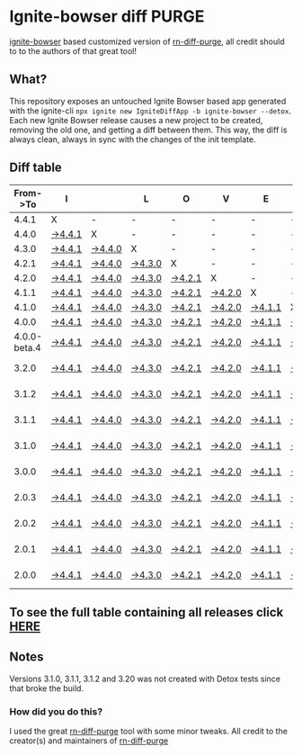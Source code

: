 # Ignite-bowser diff PURGE

[ignite-bowser](https://github.com/infinitered/ignite-bowser) based customized version of [rn-diff-purge](https://github.com/react-native-community/rn-diff-purge/), all credit should to to the authors of that great tool!

## What?

This repository exposes an untouched Ignite Bowser based app generated with the ignite-cli
`npx ignite new IgniteDiffApp -b ignite-bowser --detox`. Each new Ignite Bowser release causes a new project to be created, removing the old one, and getting a diff between them. This way, the diff is always clean, always in sync with the changes of the init template.

## Diff table

| From->To     | I                                                                                                  |                                                                                                    | L                                                                                                  | O                                                                                                  | V                                                                                                  | E                                                                                                  |                                                                                                    | D                                                                                                  | I                                                                                                         | F                                                                                           | F                                                                                           | S                                                                                           |                                                                                             |                                                                                             |                                                                                             |                                                                                             |                                                                                             |     |
| ------------ | -------------------------------------------------------------------------------------------------- | -------------------------------------------------------------------------------------------------- | -------------------------------------------------------------------------------------------------- | -------------------------------------------------------------------------------------------------- | -------------------------------------------------------------------------------------------------- | -------------------------------------------------------------------------------------------------- | -------------------------------------------------------------------------------------------------- | -------------------------------------------------------------------------------------------------- | --------------------------------------------------------------------------------------------------------- | ------------------------------------------------------------------------------------------- | ------------------------------------------------------------------------------------------- | ------------------------------------------------------------------------------------------- | ------------------------------------------------------------------------------------------- | ------------------------------------------------------------------------------------------- | ------------------------------------------------------------------------------------------- | ------------------------------------------------------------------------------------------- | ------------------------------------------------------------------------------------------- | --- |
| 4.4.1        | X                                                                                                  | -                                                                                                  | -                                                                                                  | -                                                                                                  | -                                                                                                  | -                                                                                                  | -                                                                                                  | -                                                                                                  | -                                                                                                         | -                                                                                           | -                                                                                           | -                                                                                           | -                                                                                           | -                                                                                           | -                                                                                           | -                                                                                           | -                                                                                           | -   |
| 4.4.0        | [->4.4.1](https://github.com/nirre7/ignite-diff-purge/compare/release/4.4.0..release/4.4.1)        | X                                                                                                  | -                                                                                                  | -                                                                                                  | -                                                                                                  | -                                                                                                  | -                                                                                                  | -                                                                                                  | -                                                                                                         | -                                                                                           | -                                                                                           | -                                                                                           | -                                                                                           | -                                                                                           | -                                                                                           | -                                                                                           | -                                                                                           | -   |
| 4.3.0        | [->4.4.1](https://github.com/nirre7/ignite-diff-purge/compare/release/4.3.0..release/4.4.1)        | [->4.4.0](https://github.com/nirre7/ignite-diff-purge/compare/release/4.3.0..release/4.4.0)        | X                                                                                                  | -                                                                                                  | -                                                                                                  | -                                                                                                  | -                                                                                                  | -                                                                                                  | -                                                                                                         | -                                                                                           | -                                                                                           | -                                                                                           | -                                                                                           | -                                                                                           | -                                                                                           | -                                                                                           | -                                                                                           | -   |
| 4.2.1        | [->4.4.1](https://github.com/nirre7/ignite-diff-purge/compare/release/4.2.1..release/4.4.1)        | [->4.4.0](https://github.com/nirre7/ignite-diff-purge/compare/release/4.2.1..release/4.4.0)        | [->4.3.0](https://github.com/nirre7/ignite-diff-purge/compare/release/4.2.1..release/4.3.0)        | X                                                                                                  | -                                                                                                  | -                                                                                                  | -                                                                                                  | -                                                                                                  | -                                                                                                         | -                                                                                           | -                                                                                           | -                                                                                           | -                                                                                           | -                                                                                           | -                                                                                           | -                                                                                           | -                                                                                           | -   |
| 4.2.0        | [->4.4.1](https://github.com/nirre7/ignite-diff-purge/compare/release/4.2.0..release/4.4.1)        | [->4.4.0](https://github.com/nirre7/ignite-diff-purge/compare/release/4.2.0..release/4.4.0)        | [->4.3.0](https://github.com/nirre7/ignite-diff-purge/compare/release/4.2.0..release/4.3.0)        | [->4.2.1](https://github.com/nirre7/ignite-diff-purge/compare/release/4.2.0..release/4.2.1)        | X                                                                                                  | -                                                                                                  | -                                                                                                  | -                                                                                                  | -                                                                                                         | -                                                                                           | -                                                                                           | -                                                                                           | -                                                                                           | -                                                                                           | -                                                                                           | -                                                                                           | -                                                                                           | -   |
| 4.1.1        | [->4.4.1](https://github.com/nirre7/ignite-diff-purge/compare/release/4.1.1..release/4.4.1)        | [->4.4.0](https://github.com/nirre7/ignite-diff-purge/compare/release/4.1.1..release/4.4.0)        | [->4.3.0](https://github.com/nirre7/ignite-diff-purge/compare/release/4.1.1..release/4.3.0)        | [->4.2.1](https://github.com/nirre7/ignite-diff-purge/compare/release/4.1.1..release/4.2.1)        | [->4.2.0](https://github.com/nirre7/ignite-diff-purge/compare/release/4.1.1..release/4.2.0)        | X                                                                                                  | -                                                                                                  | -                                                                                                  | -                                                                                                         | -                                                                                           | -                                                                                           | -                                                                                           | -                                                                                           | -                                                                                           | -                                                                                           | -                                                                                           | -                                                                                           | -   |
| 4.1.0        | [->4.4.1](https://github.com/nirre7/ignite-diff-purge/compare/release/4.1.0..release/4.4.1)        | [->4.4.0](https://github.com/nirre7/ignite-diff-purge/compare/release/4.1.0..release/4.4.0)        | [->4.3.0](https://github.com/nirre7/ignite-diff-purge/compare/release/4.1.0..release/4.3.0)        | [->4.2.1](https://github.com/nirre7/ignite-diff-purge/compare/release/4.1.0..release/4.2.1)        | [->4.2.0](https://github.com/nirre7/ignite-diff-purge/compare/release/4.1.0..release/4.2.0)        | [->4.1.1](https://github.com/nirre7/ignite-diff-purge/compare/release/4.1.0..release/4.1.1)        | X                                                                                                  | -                                                                                                  | -                                                                                                         | -                                                                                           | -                                                                                           | -                                                                                           | -                                                                                           | -                                                                                           | -                                                                                           | -                                                                                           | -                                                                                           | -   |
| 4.0.0        | [->4.4.1](https://github.com/nirre7/ignite-diff-purge/compare/release/4.0.0..release/4.4.1)        | [->4.4.0](https://github.com/nirre7/ignite-diff-purge/compare/release/4.0.0..release/4.4.0)        | [->4.3.0](https://github.com/nirre7/ignite-diff-purge/compare/release/4.0.0..release/4.3.0)        | [->4.2.1](https://github.com/nirre7/ignite-diff-purge/compare/release/4.0.0..release/4.2.1)        | [->4.2.0](https://github.com/nirre7/ignite-diff-purge/compare/release/4.0.0..release/4.2.0)        | [->4.1.1](https://github.com/nirre7/ignite-diff-purge/compare/release/4.0.0..release/4.1.1)        | [->4.1.0](https://github.com/nirre7/ignite-diff-purge/compare/release/4.0.0..release/4.1.0)        | X                                                                                                  | -                                                                                                         | -                                                                                           | -                                                                                           | -                                                                                           | -                                                                                           | -                                                                                           | -                                                                                           | -                                                                                           | -                                                                                           | -   |
| 4.0.0-beta.4 | [->4.4.1](https://github.com/nirre7/ignite-diff-purge/compare/release/4.0.0-beta.4..release/4.4.1) | [->4.4.0](https://github.com/nirre7/ignite-diff-purge/compare/release/4.0.0-beta.4..release/4.4.0) | [->4.3.0](https://github.com/nirre7/ignite-diff-purge/compare/release/4.0.0-beta.4..release/4.3.0) | [->4.2.1](https://github.com/nirre7/ignite-diff-purge/compare/release/4.0.0-beta.4..release/4.2.1) | [->4.2.0](https://github.com/nirre7/ignite-diff-purge/compare/release/4.0.0-beta.4..release/4.2.0) | [->4.1.1](https://github.com/nirre7/ignite-diff-purge/compare/release/4.0.0-beta.4..release/4.1.1) | [->4.1.0](https://github.com/nirre7/ignite-diff-purge/compare/release/4.0.0-beta.4..release/4.1.0) | [->4.0.0](https://github.com/nirre7/ignite-diff-purge/compare/release/4.0.0-beta.4..release/4.0.0) | X                                                                                                         | -                                                                                           | -                                                                                           | -                                                                                           | -                                                                                           | -                                                                                           | -                                                                                           | -                                                                                           | -                                                                                           | -   |
| 3.2.0        | [->4.4.1](https://github.com/nirre7/ignite-diff-purge/compare/release/3.2.0..release/4.4.1)        | [->4.4.0](https://github.com/nirre7/ignite-diff-purge/compare/release/3.2.0..release/4.4.0)        | [->4.3.0](https://github.com/nirre7/ignite-diff-purge/compare/release/3.2.0..release/4.3.0)        | [->4.2.1](https://github.com/nirre7/ignite-diff-purge/compare/release/3.2.0..release/4.2.1)        | [->4.2.0](https://github.com/nirre7/ignite-diff-purge/compare/release/3.2.0..release/4.2.0)        | [->4.1.1](https://github.com/nirre7/ignite-diff-purge/compare/release/3.2.0..release/4.1.1)        | [->4.1.0](https://github.com/nirre7/ignite-diff-purge/compare/release/3.2.0..release/4.1.0)        | [->4.0.0](https://github.com/nirre7/ignite-diff-purge/compare/release/3.2.0..release/4.0.0)        | [->4.0.0-beta.4](https://github.com/nirre7/ignite-diff-purge/compare/release/3.2.0..release/4.0.0-beta.4) | X                                                                                           | -                                                                                           | -                                                                                           | -                                                                                           | -                                                                                           | -                                                                                           | -                                                                                           | -                                                                                           | -   |
| 3.1.2        | [->4.4.1](https://github.com/nirre7/ignite-diff-purge/compare/release/3.1.2..release/4.4.1)        | [->4.4.0](https://github.com/nirre7/ignite-diff-purge/compare/release/3.1.2..release/4.4.0)        | [->4.3.0](https://github.com/nirre7/ignite-diff-purge/compare/release/3.1.2..release/4.3.0)        | [->4.2.1](https://github.com/nirre7/ignite-diff-purge/compare/release/3.1.2..release/4.2.1)        | [->4.2.0](https://github.com/nirre7/ignite-diff-purge/compare/release/3.1.2..release/4.2.0)        | [->4.1.1](https://github.com/nirre7/ignite-diff-purge/compare/release/3.1.2..release/4.1.1)        | [->4.1.0](https://github.com/nirre7/ignite-diff-purge/compare/release/3.1.2..release/4.1.0)        | [->4.0.0](https://github.com/nirre7/ignite-diff-purge/compare/release/3.1.2..release/4.0.0)        | [->4.0.0-beta.4](https://github.com/nirre7/ignite-diff-purge/compare/release/3.1.2..release/4.0.0-beta.4) | [->3.2.0](https://github.com/nirre7/ignite-diff-purge/compare/release/3.1.2..release/3.2.0) | X                                                                                           | -                                                                                           | -                                                                                           | -                                                                                           | -                                                                                           | -                                                                                           | -                                                                                           | -   |
| 3.1.1        | [->4.4.1](https://github.com/nirre7/ignite-diff-purge/compare/release/3.1.1..release/4.4.1)        | [->4.4.0](https://github.com/nirre7/ignite-diff-purge/compare/release/3.1.1..release/4.4.0)        | [->4.3.0](https://github.com/nirre7/ignite-diff-purge/compare/release/3.1.1..release/4.3.0)        | [->4.2.1](https://github.com/nirre7/ignite-diff-purge/compare/release/3.1.1..release/4.2.1)        | [->4.2.0](https://github.com/nirre7/ignite-diff-purge/compare/release/3.1.1..release/4.2.0)        | [->4.1.1](https://github.com/nirre7/ignite-diff-purge/compare/release/3.1.1..release/4.1.1)        | [->4.1.0](https://github.com/nirre7/ignite-diff-purge/compare/release/3.1.1..release/4.1.0)        | [->4.0.0](https://github.com/nirre7/ignite-diff-purge/compare/release/3.1.1..release/4.0.0)        | [->4.0.0-beta.4](https://github.com/nirre7/ignite-diff-purge/compare/release/3.1.1..release/4.0.0-beta.4) | [->3.2.0](https://github.com/nirre7/ignite-diff-purge/compare/release/3.1.1..release/3.2.0) | [->3.1.2](https://github.com/nirre7/ignite-diff-purge/compare/release/3.1.1..release/3.1.2) | X                                                                                           | -                                                                                           | -                                                                                           | -                                                                                           | -                                                                                           | -                                                                                           | -   |
| 3.1.0        | [->4.4.1](https://github.com/nirre7/ignite-diff-purge/compare/release/3.1.0..release/4.4.1)        | [->4.4.0](https://github.com/nirre7/ignite-diff-purge/compare/release/3.1.0..release/4.4.0)        | [->4.3.0](https://github.com/nirre7/ignite-diff-purge/compare/release/3.1.0..release/4.3.0)        | [->4.2.1](https://github.com/nirre7/ignite-diff-purge/compare/release/3.1.0..release/4.2.1)        | [->4.2.0](https://github.com/nirre7/ignite-diff-purge/compare/release/3.1.0..release/4.2.0)        | [->4.1.1](https://github.com/nirre7/ignite-diff-purge/compare/release/3.1.0..release/4.1.1)        | [->4.1.0](https://github.com/nirre7/ignite-diff-purge/compare/release/3.1.0..release/4.1.0)        | [->4.0.0](https://github.com/nirre7/ignite-diff-purge/compare/release/3.1.0..release/4.0.0)        | [->4.0.0-beta.4](https://github.com/nirre7/ignite-diff-purge/compare/release/3.1.0..release/4.0.0-beta.4) | [->3.2.0](https://github.com/nirre7/ignite-diff-purge/compare/release/3.1.0..release/3.2.0) | [->3.1.2](https://github.com/nirre7/ignite-diff-purge/compare/release/3.1.0..release/3.1.2) | [->3.1.1](https://github.com/nirre7/ignite-diff-purge/compare/release/3.1.0..release/3.1.1) | X                                                                                           | -                                                                                           | -                                                                                           | -                                                                                           | -                                                                                           | -   |
| 3.0.0        | [->4.4.1](https://github.com/nirre7/ignite-diff-purge/compare/release/3.0.0..release/4.4.1)        | [->4.4.0](https://github.com/nirre7/ignite-diff-purge/compare/release/3.0.0..release/4.4.0)        | [->4.3.0](https://github.com/nirre7/ignite-diff-purge/compare/release/3.0.0..release/4.3.0)        | [->4.2.1](https://github.com/nirre7/ignite-diff-purge/compare/release/3.0.0..release/4.2.1)        | [->4.2.0](https://github.com/nirre7/ignite-diff-purge/compare/release/3.0.0..release/4.2.0)        | [->4.1.1](https://github.com/nirre7/ignite-diff-purge/compare/release/3.0.0..release/4.1.1)        | [->4.1.0](https://github.com/nirre7/ignite-diff-purge/compare/release/3.0.0..release/4.1.0)        | [->4.0.0](https://github.com/nirre7/ignite-diff-purge/compare/release/3.0.0..release/4.0.0)        | [->4.0.0-beta.4](https://github.com/nirre7/ignite-diff-purge/compare/release/3.0.0..release/4.0.0-beta.4) | [->3.2.0](https://github.com/nirre7/ignite-diff-purge/compare/release/3.0.0..release/3.2.0) | [->3.1.2](https://github.com/nirre7/ignite-diff-purge/compare/release/3.0.0..release/3.1.2) | [->3.1.1](https://github.com/nirre7/ignite-diff-purge/compare/release/3.0.0..release/3.1.1) | [->3.1.0](https://github.com/nirre7/ignite-diff-purge/compare/release/3.0.0..release/3.1.0) | X                                                                                           | -                                                                                           | -                                                                                           | -                                                                                           | -   |
| 2.0.3        | [->4.4.1](https://github.com/nirre7/ignite-diff-purge/compare/release/2.0.3..release/4.4.1)        | [->4.4.0](https://github.com/nirre7/ignite-diff-purge/compare/release/2.0.3..release/4.4.0)        | [->4.3.0](https://github.com/nirre7/ignite-diff-purge/compare/release/2.0.3..release/4.3.0)        | [->4.2.1](https://github.com/nirre7/ignite-diff-purge/compare/release/2.0.3..release/4.2.1)        | [->4.2.0](https://github.com/nirre7/ignite-diff-purge/compare/release/2.0.3..release/4.2.0)        | [->4.1.1](https://github.com/nirre7/ignite-diff-purge/compare/release/2.0.3..release/4.1.1)        | [->4.1.0](https://github.com/nirre7/ignite-diff-purge/compare/release/2.0.3..release/4.1.0)        | [->4.0.0](https://github.com/nirre7/ignite-diff-purge/compare/release/2.0.3..release/4.0.0)        | [->4.0.0-beta.4](https://github.com/nirre7/ignite-diff-purge/compare/release/2.0.3..release/4.0.0-beta.4) | [->3.2.0](https://github.com/nirre7/ignite-diff-purge/compare/release/2.0.3..release/3.2.0) | [->3.1.2](https://github.com/nirre7/ignite-diff-purge/compare/release/2.0.3..release/3.1.2) | [->3.1.1](https://github.com/nirre7/ignite-diff-purge/compare/release/2.0.3..release/3.1.1) | [->3.1.0](https://github.com/nirre7/ignite-diff-purge/compare/release/2.0.3..release/3.1.0) | [->3.0.0](https://github.com/nirre7/ignite-diff-purge/compare/release/2.0.3..release/3.0.0) | X                                                                                           | -                                                                                           | -                                                                                           | -   |
| 2.0.2        | [->4.4.1](https://github.com/nirre7/ignite-diff-purge/compare/release/2.0.2..release/4.4.1)        | [->4.4.0](https://github.com/nirre7/ignite-diff-purge/compare/release/2.0.2..release/4.4.0)        | [->4.3.0](https://github.com/nirre7/ignite-diff-purge/compare/release/2.0.2..release/4.3.0)        | [->4.2.1](https://github.com/nirre7/ignite-diff-purge/compare/release/2.0.2..release/4.2.1)        | [->4.2.0](https://github.com/nirre7/ignite-diff-purge/compare/release/2.0.2..release/4.2.0)        | [->4.1.1](https://github.com/nirre7/ignite-diff-purge/compare/release/2.0.2..release/4.1.1)        | [->4.1.0](https://github.com/nirre7/ignite-diff-purge/compare/release/2.0.2..release/4.1.0)        | [->4.0.0](https://github.com/nirre7/ignite-diff-purge/compare/release/2.0.2..release/4.0.0)        | [->4.0.0-beta.4](https://github.com/nirre7/ignite-diff-purge/compare/release/2.0.2..release/4.0.0-beta.4) | [->3.2.0](https://github.com/nirre7/ignite-diff-purge/compare/release/2.0.2..release/3.2.0) | [->3.1.2](https://github.com/nirre7/ignite-diff-purge/compare/release/2.0.2..release/3.1.2) | [->3.1.1](https://github.com/nirre7/ignite-diff-purge/compare/release/2.0.2..release/3.1.1) | [->3.1.0](https://github.com/nirre7/ignite-diff-purge/compare/release/2.0.2..release/3.1.0) | [->3.0.0](https://github.com/nirre7/ignite-diff-purge/compare/release/2.0.2..release/3.0.0) | [->2.0.3](https://github.com/nirre7/ignite-diff-purge/compare/release/2.0.2..release/2.0.3) | X                                                                                           | -                                                                                           | -   |
| 2.0.1        | [->4.4.1](https://github.com/nirre7/ignite-diff-purge/compare/release/2.0.1..release/4.4.1)        | [->4.4.0](https://github.com/nirre7/ignite-diff-purge/compare/release/2.0.1..release/4.4.0)        | [->4.3.0](https://github.com/nirre7/ignite-diff-purge/compare/release/2.0.1..release/4.3.0)        | [->4.2.1](https://github.com/nirre7/ignite-diff-purge/compare/release/2.0.1..release/4.2.1)        | [->4.2.0](https://github.com/nirre7/ignite-diff-purge/compare/release/2.0.1..release/4.2.0)        | [->4.1.1](https://github.com/nirre7/ignite-diff-purge/compare/release/2.0.1..release/4.1.1)        | [->4.1.0](https://github.com/nirre7/ignite-diff-purge/compare/release/2.0.1..release/4.1.0)        | [->4.0.0](https://github.com/nirre7/ignite-diff-purge/compare/release/2.0.1..release/4.0.0)        | [->4.0.0-beta.4](https://github.com/nirre7/ignite-diff-purge/compare/release/2.0.1..release/4.0.0-beta.4) | [->3.2.0](https://github.com/nirre7/ignite-diff-purge/compare/release/2.0.1..release/3.2.0) | [->3.1.2](https://github.com/nirre7/ignite-diff-purge/compare/release/2.0.1..release/3.1.2) | [->3.1.1](https://github.com/nirre7/ignite-diff-purge/compare/release/2.0.1..release/3.1.1) | [->3.1.0](https://github.com/nirre7/ignite-diff-purge/compare/release/2.0.1..release/3.1.0) | [->3.0.0](https://github.com/nirre7/ignite-diff-purge/compare/release/2.0.1..release/3.0.0) | [->2.0.3](https://github.com/nirre7/ignite-diff-purge/compare/release/2.0.1..release/2.0.3) | [->2.0.2](https://github.com/nirre7/ignite-diff-purge/compare/release/2.0.1..release/2.0.2) | X                                                                                           | -   |
| 2.0.0        | [->4.4.1](https://github.com/nirre7/ignite-diff-purge/compare/release/2.0.0..release/4.4.1)        | [->4.4.0](https://github.com/nirre7/ignite-diff-purge/compare/release/2.0.0..release/4.4.0)        | [->4.3.0](https://github.com/nirre7/ignite-diff-purge/compare/release/2.0.0..release/4.3.0)        | [->4.2.1](https://github.com/nirre7/ignite-diff-purge/compare/release/2.0.0..release/4.2.1)        | [->4.2.0](https://github.com/nirre7/ignite-diff-purge/compare/release/2.0.0..release/4.2.0)        | [->4.1.1](https://github.com/nirre7/ignite-diff-purge/compare/release/2.0.0..release/4.1.1)        | [->4.1.0](https://github.com/nirre7/ignite-diff-purge/compare/release/2.0.0..release/4.1.0)        | [->4.0.0](https://github.com/nirre7/ignite-diff-purge/compare/release/2.0.0..release/4.0.0)        | [->4.0.0-beta.4](https://github.com/nirre7/ignite-diff-purge/compare/release/2.0.0..release/4.0.0-beta.4) | [->3.2.0](https://github.com/nirre7/ignite-diff-purge/compare/release/2.0.0..release/3.2.0) | [->3.1.2](https://github.com/nirre7/ignite-diff-purge/compare/release/2.0.0..release/3.1.2) | [->3.1.1](https://github.com/nirre7/ignite-diff-purge/compare/release/2.0.0..release/3.1.1) | [->3.1.0](https://github.com/nirre7/ignite-diff-purge/compare/release/2.0.0..release/3.1.0) | [->3.0.0](https://github.com/nirre7/ignite-diff-purge/compare/release/2.0.0..release/3.0.0) | [->2.0.3](https://github.com/nirre7/ignite-diff-purge/compare/release/2.0.0..release/2.0.3) | [->2.0.2](https://github.com/nirre7/ignite-diff-purge/compare/release/2.0.0..release/2.0.2) | [->2.0.1](https://github.com/nirre7/ignite-diff-purge/compare/release/2.0.0..release/2.0.1) | X   |

## To see the full table containing all releases click [HERE](https://nirre7.github.io/ignite-diff-purge/)

## Notes

Versions 3.1.0, 3.1.1, 3.1.2 and 3.20 was not created with Detox tests since that broke the build.

### How did you do this?

I used the great [rn-diff-purge](https://github.com/react-native-community/rn-diff-purge/) tool with some minor tweaks. 
All credit to the creator(s) and maintainers of [rn-diff-purge](https://github.com/react-native-community/rn-diff-purge/)

